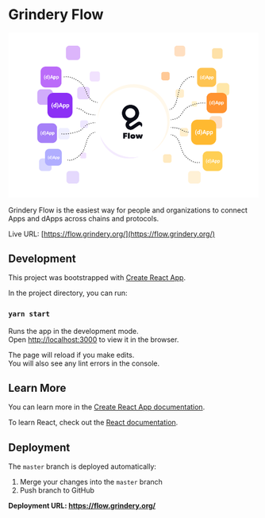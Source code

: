 # Grindery Flow

<p align="center">
    <img src="./public/images/welcome.svg?raw=true" alt="Grindery Flow welcome image" />
</p>

Grindery Flow is the easiest way for people and organizations to connect Apps and dApps across chains and protocols.

Live URL: [https://flow.grindery.org/](https://flow.grindery.org/)

## Development

This project was bootstrapped with [Create React App](https://github.com/facebook/create-react-app).

In the project directory, you can run:

### `yarn start`

Runs the app in the development mode.\
Open [http://localhost:3000](http://localhost:3000) to view it in the browser.

The page will reload if you make edits.\
You will also see any lint errors in the console.

## Learn More

You can learn more in the [Create React App documentation](https://facebook.github.io/create-react-app/docs/getting-started).

To learn React, check out the [React documentation](https://reactjs.org/).

## Deployment

The `master` branch is deployed automatically:

1. Merge your changes into the `master` branch
2. Push branch to GitHub

**Deployment URL: https://flow.grindery.org/**
